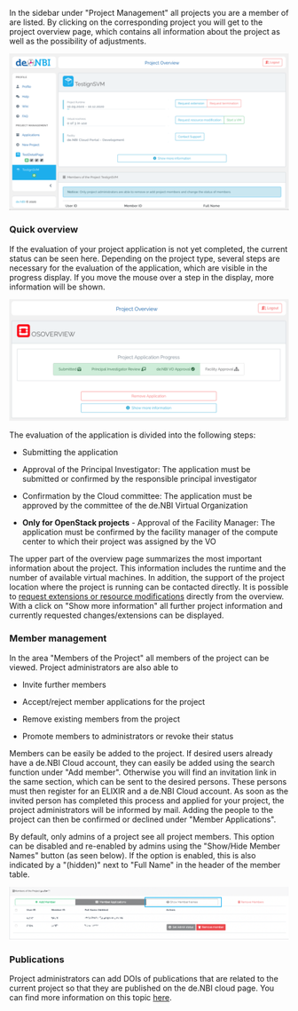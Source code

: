 In the sidebar under "Project Management" all projects you are a member of are listed. By clicking on the corresponding project you will get to the project overview page, which contains all information about the project as well as the possibility of adjustments.

![project_overview](img/project_overview.png)

### Quick overview

If the evaluation of your project application is not yet completed, the current status can be seen here. Depending on the project type, several steps are necessary for the evaluation of the application, which are visible in the progress display.  If you move the mouse over a step in the display, more information will be shown.

![application_progress](img/application_progress.png)

The evaluation of the application is divided into the following steps:

* Submitting the application

* Approval of the Principal Investigator: The application must be submitted or confirmed by the responsible principal investigator

* Confirmation by the Cloud committee: The application must be approved by the committee of the de.NBI Virtual Organization

* **Only for OpenStack projects** - Approval of the Facility Manager: The application must be confirmed by the facility manager of the compute center to which their project was assigned by the VO

The upper part of the overview page summarizes the most important information about the project. This information includes the runtime and the number of available virtual machines. In addition, the support of the project location where the project is running can be contacted directly. 
It is possible to [request extensions or resource modifications](modification.md) directly from the overview.
With a click on "Show more information" all further project information and currently requested changes/extensions can be displayed.

### Member management

In the area "Members of the Project" all members of the project can be viewed. 
Project administrators are also able to  

* Invite further members

* Accept/reject member applications for the project

* Remove existing members from the project

* Promote members to administrators or revoke their status

Members can be easily be added to the project.
If desired users already have a de.NBI Cloud account, they can easily be added using the search function under "Add member". Otherwise you will find an invitation link in the same section, which can be sent to the desired persons. These persons must then register for an ELIXIR and a de.NBI Cloud account. As soon as the invited person has completed this process and applied for your project, the project administrators will be informed by mail. Adding the people to the project can then be confirmed or declined under "Member Applications".

By default, only admins of a project see all project members. This option can be disabled and re-enabled by admins using the "Show/Hide Member Names" button (as seen below). If the option is enabled, this is also indicated by a "(hidden)" next to "Full Name" in the header of the member table.

![member_overview](img/show_hide_members.png)

### Publications

Project administrators can add DOIs of publications that are related to the current project so that they are published on the de.NBI cloud page. You can find more information on this topic [here](../citation_and_publication.md).